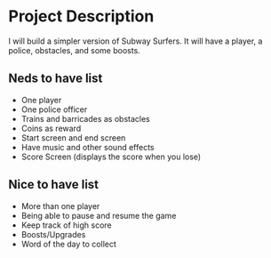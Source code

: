 # Project Description

I will build a simpler version of Subway Surfers. It will have a player, a police, obstacles, and some boosts.

## Neds to have list

- One player
- One police officer
- Trains and barricades as obstacles
- Coins as reward
- Start screen and end screen
- Have music and other sound effects
- Score Screen (displays the score when you lose)


## Nice to have list

- More than one player
- Being able to pause and resume the game
- Keep track of high score
- Boosts/Upgrades
- Word of the day to collect